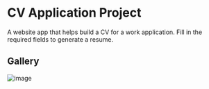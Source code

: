 # CV Application Project

A website app that helps build a CV for a work application. Fill in the required fields to generate a resume.


## Gallery 
![image](https://github.com/user-attachments/assets/18749788-b1d4-4c4c-b45d-d0e234920a19)
